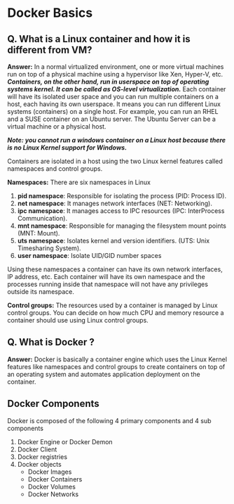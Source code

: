 # Docker Basics

## Q. What is a Linux container and how it is different from VM?

**Answer:**  In a normal virtualized environment, one or more virtual machines run on top of a physical machine using a hypervisor like Xen, Hyper-V, etc.  _**Containers, on the other hand, run in userspace on top of operating systems kernel. It can be called as OS-level virtualization.**_  Each container will have its isolated user space and you can run multiple containers on a host, each having its own userspace. It means you can run different Linux systems (containers) on a single host. For example, you can run an RHEL and a SUSE container on an Ubuntu server. The Ubuntu Server can be a virtual machine or a physical host.

_**Note: you cannot run a windows container on a Linux host because there is no Linux Kernel support for Windows.**_

Containers are isolated in a host using the two Linux kernel features called namespaces and control groups.

**Namespaces:**  There are six namespaces in Linux

1.  **pid namespace**: Responsible for isolating the process (PID: Process ID).
2.  **net namespace**: It manages network interfaces (NET: Networking).
3.  **ipc namespace**: It manages access to IPC resources (IPC: InterProcess Communication).
4.  **mnt namespace**: Responsible for managing the filesystem mount points (MNT: Mount).
5.  **uts namespace**: Isolates kernel and version identifiers. (UTS: Unix Timesharing System).
6.  **user namespace**: Isolate UID/GID number spaces

Using these namespaces a container can have its own network interfaces, IP address, etc. Each container will have its own namespace and the processes running inside that namespace will not have any privileges outside its namespace.

**Control groups:**  The resources used by a container is managed by Linux control groups. You can decide on how much CPU and memory resource a container should use using Linux control groups.

## Q. What is Docker ?

**Answer:**  Docker is basically a container engine which uses the Linux Kernel features like namespaces and control groups to create containers on top of an operating system and automates application deployment on the container.

## Docker Components

Docker is composed of the following 4 primary components and 4 sub components

 1. Docker Engine or Docker Demon
 2. Docker Client
 3. Docker registries
 4. Docker objects
	   <ul>
	    <li>Docker Images</li>
	    <li>Docker Containers</li>
	    <li>Docker Volumes</li>
	    <li>Docker Networks</li>
	   </ul>

